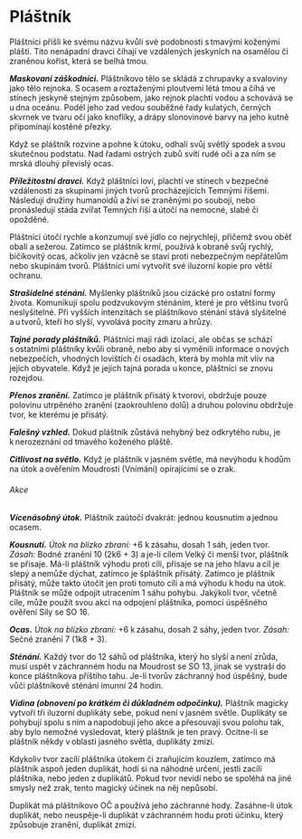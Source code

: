 # Pláštník
  
Pláštníci přišli ke svému názvu kvůli své podobnosti s tmavými koženými plášti. Tito nenápadní dravci číhají ve vzdálených jeskyních na osamělou či zraněnou kořist, která se belhá tmou.
  
***Maskovaní záškodníci.*** Pláštníkovo tělo se skládá z chrupavky a svaloviny jako tělo rejnoka. S ocasem a roztaženými ploutvemi létá tmou a číhá ve stínech jeskyně stejným způsobem, jako rejnok plachtí vodou a schovává se u dna oceánu. Podél jeho zad vedou souběžné řady kulatých, černých skvrnek ve tvaru očí jako knoflíky, a drápy slonovinové barvy na jeho kutně připomínají kostěné přezky.
  
Když se pláštník rozvine a pohne k útoku, odhalí svůj světlý spodek a svou skutečnou podstatu. Nad řadami ostrých zubů svítí rudé oči a za ním se mrská dlouhý převislý ocas.
  
***Příležitostní dravci.*** Když pláštníci loví, plachtí ve stínech v bezpečné vzdálenosti za skupinami jiných tvorů procházejících Temnými říšemi. Následují družiny humanoidů a živí se zraněnými po souboji, nebo pronásledují stáda zvířat Temných říší a útočí na nemocné, slabé či opožděné.
  
Pláštníci útočí rychle a konzumují své jídlo co nejrychleji, přičemž svou oběť obalí a sežerou. Zatímco se pláštník krmí, používá k obraně svůj rychlý, bičíkovitý ocas, ačkoliv jen vzácně se staví proti nebezpečným nepřátelům nebo skupinám tvorů. Pláštníci umí vytvořit své iluzorní kopie pro větší ochranu.
  
***Strašidelné sténání.*** Myšlenky pláštníků jsou cizácké pro ostatní formy života. Komunikují spolu podzvukovým sténáním, které je pro většinu tvorů neslyšitelné. Při vyšších intenzitách se pláštníkovo sténání stává slyšitelné a u tvorů, kteří ho slyší, vyvolává pocity zmaru a hrůzy.
  
***Tajné porady pláštníků.*** Pláštníci mají rádi izolaci, ale občas se schází s ostatními pláštníky kvůli obraně, nebo aby si vyměnili informace o nových nebezpečích, vhodných lovištích či osadách, která by mohla mít vliv na jejich obyvatele. Když je jejich tajná porada u konce, pláštníci se znovu rozejdou.

<Monster 
    title="Pláštník"
    subtitle="Velká zrůda, chaoticky neutrální"
    armor-class="14 (přirozená zbroj)"
    hit-points="78 (12k10 + 12)"
    speed="2 sáhy, létání 8 sáhů"
    str="17 (+3)"
    dex="15 (+2)"
    con="12 (+1)"
    int="13 (+1)"
    wis="12 (+1)"
    cha="14 (+2)"
    saving-throws=""
    skills="Nenápadnost +5"
    damage-vulnerabilities=""
    damage-resistances=""
    damage-immunities=""
    condition-immunities=""
    senses="vidění ve mě 12 sáhů, pasivní Vnímání 11"
    languages="hlubinština, temnobecná řeč"
    challenge="8 (3 900 ZK)"
    >  
  
***Přenos zranění.*** Zatímco je pláštník přisátý k tvorovi, obdržuje pouze polovinu utrpěného zranění (zaokrouhleno dolů) a druhou polovinu obdržuje tvor, ke kterému je přisátý.
  
***Falešný vzhled.*** Dokud pláštník zůstává nehybný bez odkrytého rubu, je k nerozeznání od tmavého koženého pláště.
  
***Citlivost na světlo.*** Když je pláštník v jasném světle, má nevýhodu k hodům na útok a ověřením Moudrosti (Vnímání) opírajícími se o zrak.
  
###### Akce
  
***Vícenásobný útok.*** Pláštník zaútočí dvakrát: jednou kousnutím a jednou ocasem.
  
***Kousnutí.*** *Útok na blízko zbraní:* +6 k zásahu, dosah 1 sáh, jeden tvor. *Zásah:* Bodné zranění 10 (2k6 + 3) a je-li cílem Velký či menší tvor, pláštník se přisaje. Má-li pláštník výhodu proti cíli, přisaje se na jeho hlavu a cíl je slepý a nemůže dýchat, zatímco je špláštník přisátý. Zatímco je pláštník přisátý, může takto útočit jen proti tomuto cíli a má výhodu k hodu na útok. Pláštník se může odpojit utracením 1 sáhu pohybu. Jakýkoli tvor, včetně cíle, může použít svou akci na odpojení pláštníka, pomocí úspěšného ověření Síly se SO 16.
  
***Ocas.*** *Útok na blízko zbraní:* +6 k zásahu, dosah 2 sáhy, jeden tvor. *Zásah:* Sečné zranění 7 (1k8 + 3).
  
***Sténání.*** Každý tvor do 12 sáhů od pláštníka, který ho slyší a není zrůda, musí uspět v záchranném hodu na Moudrost se SO 13, jinak se vystraší do konce pláštníkova příštího tahu. Je-li tvorův záchranný hod úspěšný, bude vůči pláštníkově sténání imunní 24 hodin.
  
***Vidina (obnovení po krátkém či důkladném odpočinku).*** Pláštník magicky vytvoří tři iluzorní duplikáty sebe, pokud není v jasném světle. Duplikáty se pohybují spolu s ním a napodobují jeho akce a přesouvají svou polohu tak, aby bylo nemožné vysledovat, který pláštník je ten pravý. Ocitne-li se pláštník někdy v oblasti jasného světla, duplikáty zmizí.
  
Kdykoliv tvor zacílí pláštníka útokem či zraňujícím kouzlem, zatímco má pláštník aspoň jeden duplikát, hodí si na náhodné určení, jestli zacílí pláštníka, nebo jeden z duplikátů. Pokud tvor nevidí nebo se spoléhá na jiné smysly než zrak, tento magický účinek na něj nepůsobí.
  
Duplikát má pláštníkovo OČ a používá jeho záchranné hody. Zasáhne-li útok duplikát, nebo neuspěje-li duplikát v záchranném hodu proti účinku, který způsobuje zranění, duplikát zmizí.

</Monster>
